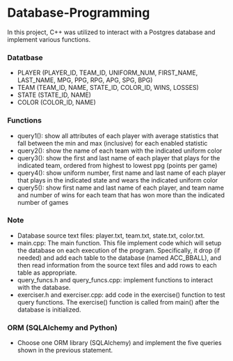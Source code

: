 # Database-Programming
In this project, C++ was utilized to interact with a Postgres database and implement various functions.

### Datatbase
- PLAYER (PLAYER_ID, TEAM_ID, UNIFORM_NUM, FIRST_NAME, LAST_NAME, MPG, PPG, RPG, APG, SPG, BPG)
- TEAM (TEAM_ID, NAME, STATE_ID, COLOR_ID, WINS, LOSSES)
- STATE (STATE_ID, NAME)
- COLOR (COLOR_ID, NAME)

### Functions
- query1(): show all attributes of each player with average statistics that fall between the min and max (inclusive) for each enabled statistic
- query2(): show the name of each team with the indicated uniform color
- query3(): show the first and last name of each player that plays for the indicated team, ordered from highest to lowest ppg (points per game)
- query4(): show uniform number, first name and last name of each player that plays in the indicated state and wears the indicated uniform color
- query5(): show first name and last name of each player, and team name and number of wins for each team that has won more than the indicated number of games


### Note
- Database source text files: player.txt, team.txt, state.txt, color.txt.
- main.cpp: The main function. This file implement code which will setup the database on each execution of the program. Specifically, it drop (if needed) and add each table to the database (named ACC_BBALL), and then read information from the source text files and add rows to each table as appropriate.
- query_funcs.h and query_funcs.cpp: implement functions to interact with the database.
- exerciser.h and exerciser.cpp: add code in the exercise() function to test query functions. The exercise() function is called from main() after the database is initialized.


### ORM (SQLAlchemy and Python)
- Choose one ORM library (SQLAlchemy) and implement the five queries shown in the previous statement.




